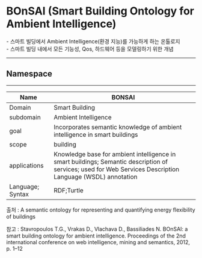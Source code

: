 # BOnSAI (Smart Building Ontology for Ambient Intelligence)

&#45; 스마트 빌딩에서 Ambient Intelligence(환경 지능)를 가능하게 하는 온톨로지 <br/>
&#45;  스마트 빌딩 내에서 모든 기능성, Qos, 하드웨어 등을 모델링하기 위한 개념

---
## Namespace


---

| Name             | BONSAI               |
| ---------------- | -------------------- |
| Domain           | Smart Building       |
| subdomain        | Ambient Intelligence | 
| goal             | Incorporates semantic knowledge of ambient intelligence in smart buildings                     |
| scope            | building                     |
| applications     | Knowledge base for ambient intelligence in smart buildings; Semantic description of services; used for Web Services Description Language (WSDL) annotation                     |
| Language; Syntax | RDF;Turtle                     |

출처 :  A semantic ontology for representing and quantifying energy flexibility of buildings

참고 : Stavropoulos T.G., Vrakas D., Vlachava D., Bassiliades N. BOnSAI: a smart building ontology for ambient intelligence. Proceedings of the 2nd international conference on web intelligence, mining and semantics, 2012, p. 1–12

